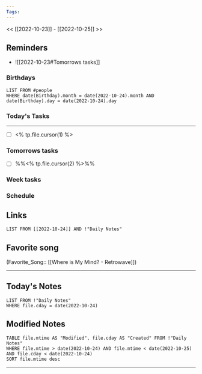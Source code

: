 ```yaml
---
Tags:
---
```

<< [[2022-10-23]] - [[2022-10-25]] >>
## Reminders
- ![[2022-10-23#Tomorrows tasks]]
### Birthdays
```dataview
LIST FROM #people 
WHERE date(Birthday).month = date(2022-10-24).month AND date(Birthday).day = date(2022-10-24).day

```
### Today's Tasks
---
- [ ] <% tp.file.cursor(1) %>



### Tomorrows tasks
- [ ] %%<% tp.file.cursor(2) %>%%
### Week tasks
### Schedule

## Links
```dataview
LIST FROM [[2022-10-24]] AND !"Daily Notes"
```
## Favorite song
(Favorite_Song:: [[Where is My Mind? - Retrowave]])
___
## Today's Notes
```dataview
LIST FROM !"Daily Notes"
WHERE file.cday = date(2022-10-24)
```
## Modified Notes
```dataview
TABLE file.mtime AS "Modified", file.cday AS "Created" FROM !"Daily Notes" 
WHERE file.mtime > date(2022-10-24) AND file.mtime < date(2022-10-25) AND file.cday < date(2022-10-24)
SORT file.mtime desc
```
___
